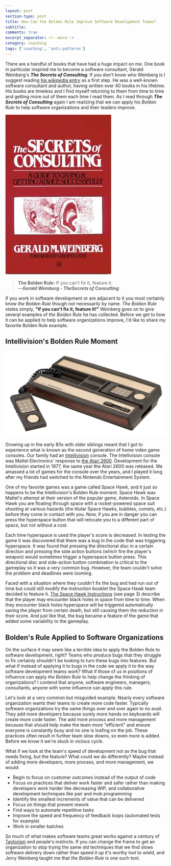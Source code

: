 ```yaml
---
layout: post
section-type: post
title: How Can the Bolden Rule Improve Software Development Teams?
subtitle: 
comments: true
excerpt_separator: <!--more-->
category: coaching
tags: ['coaching', 'anti-patterns']
---
```


There are a handful of books that have had a huge impact on me. One book in particular inspired me to become a software consultant, Gerald Weinberg's _**The Secrets of Consulting**_. If you don't know who Weinberg is I suggest reading [his wikipedia entry](https://en.wikipedia.org/wiki/Gerald_Weinberg) as a first step. He was a well-known software consultant and author, having written over 40 books in his lifetime. His books are timeless and I find myself returning to them from time to time and getting more out of them each time I read them. As I read through **_The Secrets of Consulting_** again I am realizing that we can apply his _Bolden Rule_ to help software organizations and their leaders improve. 

<img src="/img/bolden-rule/secrets-of-consulting.jpg" alt="The Secrets of Consulting book cover" class="img-responsive" />

> **The Bolden Rule:** If you can’t fix it, feature it.  
> &mdash;_**Gerald Weinberg - TheSecrets of Consulting**_  

If you work in software development or are adjacent to it you most certainly know _the Bolden Rule_ though not necessarily by name. _The Bolden Rule_ states simply, **"If you can't fix it, feature it!"** Weinberg goes on to give several examples of _the Bolden Rule_ he has collected. Before we get to how it can be applied to help software organizations improve, I'd like to share my favorite Bolden Rule example.

## Intellivision's Bolden Rule Moment

<img src="/img/bolden-rule/intellivision.jpg" alt="Mattel Electronics' Intellivision game console" class="img-responsive" />

Growing up in the early 80s with older siblings meant that I got to experience what is known as the second generation of home video game consoles. Our family had an [Intellivision](https://en.wikipedia.org/wiki/Intellivision) console. The Intellivision console was Mattel Electronics' response to [the Atari 2600](https://en.wikipedia.org/wiki/Atari_2600). Development for the Intellivision started in 1977, the same year the Atari 2600 was released. We amassed a lot of games for the console over the years, and I played it long after my friends had switched to the Nintendo Entertainment System. 

One of my favorite games was a game called Space Hawk, and it just so happens to be the Intellivision's Bolden Rule moment. Space Hawk was Mattel's attempt at their version of the popular game, Asteroids. In Space Hawk you are floating through space with a rocket-powered space suit shooting at various hazards (the titular Space Hawks, bubbles, comets, etc.) before they come in contact with you. Now, if you are in danger you can press the hyperspace button that will relocate you to a different part of space, but not without a cost. 

Each time hyperspace is used the player's score is decreased. In testing the game it was discovered that there was a bug in the code that was triggering hyperspace. It was found that pressing the directional disc in a certain direction and pressing the side action buttons (which fire the player's weapon) would sometimes trigger a hyperspace button press. This directional disc and side-action button combination is critical to the gameplay so it was a very common bug. However, the team couldn't solve the problem and deadlines were looming. 

Faced with a situation where they couldn't fix the bug and had run out of time but could still modify the instruction booklet the Space Hawk team decided to feature it. [The Space Hawk Instructions](https://www.gamesdatabase.org/Media/SYSTEM/Mattel_Intellivision//Manual/formated/Space_Hawk_-_1981_-_Mattel_Electronics.pdf) (see page 3) describe that the player may encounter black holes in space from time to time. When they encounter black holes hyperspace will be triggered automatically saving the player from certain death, but still causing them the reduction in their score. And just like that, the bug became a feature of the game that added some variability to the gameplay. 

## Bolden's Rule Applied to Software Organizations

On the surface it may seem like a terrible idea to apply the Bolden Rule to software development, right? Teams who produce bugs that they struggle to fix certainly shouldn't be looking to turn these bugs into features. But what if instead of applying it to bugs in the code we apply it to the way software development teams work? What if those of us in positions of influence can apply _the Bolden Rule_ to help change the thinking of organizations? I contend that anyone, software engineers, managers, consultants, anyone with some influence can apply this rule. 

Let's look at a very common but misguided example. Nearly every software organization wants their teams to create more code faster. Typically software organizations try the same things over and over again to no avail. They add more developers because surely more hands on keyboards will create more code faster. The add more process and more management because that should help make the team more "efficient" and ensure everyone is constantly busy and no one is loafing on the job. These practices often result in further team slow downs, so even more is added. Before we know it we're stuck in vicious cycle. 

What if we look at the team's speed of development not as the bug that needs fixing, but the feature? What could we do differently? Maybe instead of adding more developers, more process, and more management, we would:

* Begin to focus on customer outcomes instead of the output of code
* Focus on practices that deliver work faster and safer rather than making developers work harder like decreasing WIP, and collaborative development techniques like pair and mob programming
* Identify the smallest increments of value that can be delivered
* Focus on things that prevent rework
* Find ways to automate repetitive tasks
* Improve the speed and frequency of feedback loops (automated tests for example) 
* Work in smaller batches

So much of what makes software teams great works against a century of [Taylorism](https://en.wikipedia.org/wiki/Scientific_management) and people's instincts. If you can change the frame to get an organization to stop trying the same old techniques that we find slows software delivery down rather than speed it up it's worthy tool to wield, and Jerry Weinberg taught me that _the Bolden Rule_ is one such tool.

